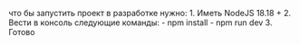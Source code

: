 что бы запустить проект в разработке нужно: 1. Иметь NodeJS 18.18 + 2. Вести в консоль следующие команды: - npm install - npm run dev 3. Готово
